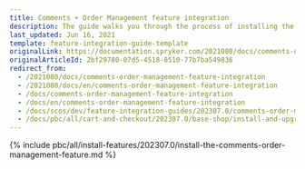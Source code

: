 ```yaml
---
title: Comments + Order Management feature integration
description: The guide walks you through the process of installing the Comments + Order Management feature into the project.
last_updated: Jun 16, 2021
template: feature-integration-guide-template
originalLink: https://documentation.spryker.com/2021080/docs/comments-order-management-feature-integration
originalArticleId: 2bf29780-07d5-4518-8510-77b7ba549836
redirect_from:
  - /2021080/docs/comments-order-management-feature-integration
  - /2021080/docs/en/comments-order-management-feature-integration
  - /docs/comments-order-management-feature-integration
  - /docs/en/comments-order-management-feature-integration
  - /docs/scos/dev/feature-integration-guides/202307.0/comments-order-management-feature-integration.html
  - /docs/pbc/all/cart-and-checkout/202307.0/base-shop/install-and-upgrade/install-features/install-the-comments-order-management-feature.html
---
```

{% include pbc/all/install-features/202307.0/install-the-comments-order-management-feature.md %} <!-- To edit, see /_includes/pbc/all/install-features/202307.0/install-the-comments-order-management-feature.md -->

